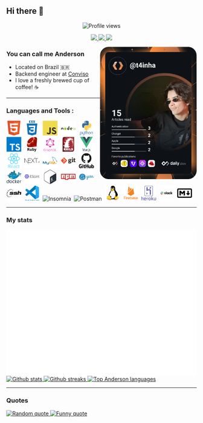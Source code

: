 ## Hi there 👋

<div id="badges" align="center">
  <p>
    <!-- Check this: https://github.com/antonkomarev/github-profile-views-counter -->
    <img src="https://komarev.com/ghpvc/?username=andersonbosa" alt="Profile views">
  </p>
  <p>
    <a alt="LinkedIn Badge" href="https://www.linkedin.com/in/andersonbosa" target="_blank"> 
      <img src="https://img.shields.io/badge/LinkedIn-blue?style=for-the-badge&logo=linkedin&logoColor=white" /> 
    </a>
    <a alt="Dev.to Badge" href="https://dev.to/t4inha" target="_blank"> 
      <img src="https://img.shields.io/badge/Dev.to-black?style=for-the-badge&logo=dev.to&logoColor=white" /> 
    </a>
    <a alt="Twitter Badge" href="https://img.shields.io/twitter/follow/t4inha" target="_blank"> 
      <img src="https://img.shields.io/badge/Twitter-blue?style=for-the-badge&logo=twitter&logoColor=white" /> 
    </a>
  </p>
</div>

<div align="left" id="dailydev">
  <a href="https://app.daily.dev/t4inha" target="_blank">
    <img align="right" width="256" src="https://raw.githubusercontent.com/andersonbosa/andersonbosa/devcard/devcard.svg" />
  </a>
</div>

### You can call me Anderson

- Located on Brazil :brazil:
- Backend engineer at [Conviso](https://www.convisoappsec.com/)
- I love a freshly brewed cup of coffee! :coffee:

---

### Languages and Tools :

<p>
  <!-- Languages -->
  <img title="HTML5" alt="HTML" width="40" height="40" src="https://github.com/devicons/devicon/blob/master/icons/html5/html5-original.svg" />&nbsp;
  <img title="CSS3" alt="CSS" width="40" height="40" src="https://github.com/devicons/devicon/blob/master/icons/css3/css3-plain-wordmark.svg"  />&nbsp;
  <img title="JavaScript" alt="JavaScript" width="40" height="40" src="https://github.com/devicons/devicon/blob/master/icons/javascript/javascript-original.svg" />&nbsp;
  <img title="NodeJS" alt="NodeJS" width="40" height="40" src="https://github.com/devicons/devicon/blob/master/icons/nodejs/nodejs-original-wordmark.svg" />&nbsp;
  <img title="Python" alt="Python" width="40" height="40" src="https://github.com/devicons/devicon/blob/master/icons/python/python-original-wordmark.svg" />&nbsp;
  <img title="Typescript" alt="Typescript" width="40" height="40" src="https://github.com/devicons/devicon/blob/master/icons/typescript/typescript-original.svg" />&nbsp;
  <img title="Ruby" alt="Ruby" width="40" height="40" src="https://github.com/devicons/devicon/blob/master/icons/ruby/ruby-original-wordmark.svg" />&nbsp;
  <img title="GraphQL" alt="GraphQL" width="40" height="40" src="https://github.com/devicons/devicon/blob/master/icons/graphql/graphql-plain-wordmark.svg" />&nbsp;
  <!-- Frameworks -->
  <img title="Rails" alt="Rails" width="40" height="40" src="https://github.com/devicons/devicon/blob/master/icons/rails/rails-original-wordmark.svg" />&nbsp;
  <img title="VueJS" alt="VueJS" width="40" height="40" src="https://github.com/devicons/devicon/blob/master/icons/vuejs/vuejs-original-wordmark.svg" />&nbsp;
  <img title="React" alt="React" width="40" height="40" src="https://github.com/devicons/devicon/blob/master/icons/react/react-original-wordmark.svg" />&nbsp;
  <img title="NextJS" alt="NextJS" width="40" height="40" src="https://github.com/devicons/devicon/blob/master/icons/nextjs/nextjs-original-wordmark.svg" />&nbsp;
  <!-- Databases -->
  <img title="MySQL"  alt="MySQL" width="40" height="40" src="https://github.com/devicons/devicon/blob/master/icons/mysql/mysql-original-wordmark.svg" />&nbsp;
  <!-- Development Tools -->
  <img title="Git" alt="Git" width="40" height="40" src="https://github.com/devicons/devicon/blob/master/icons/git/git-original-wordmark.svg" />&nbsp;
  <img title="Github" alt="Github" width="40" height="40" src="https://github.com/devicons/devicon/blob/master/icons/github/github-original-wordmark.svg" />&nbsp;
  <img title="Docker" alt="Docker" width="40" height="40" src="https://github.com/devicons/devicon/blob/master/icons/docker/docker-original-wordmark.svg" />&nbsp;
  <img title="EslintJS" alt="EslintJS" width="40" height="40" src="https://github.com/devicons/devicon/blob/master/icons/eslint/eslint-original-wordmark.svg" />&nbsp;
  <img title="BASH" alt="BASH" width="40" height="40" src="https://github.com/devicons/devicon/blob/master/icons/bash/bash-original.svg" />&nbsp;
  <img title="NPM" alt="NPM" width="40" height="40" src="https://github.com/devicons/devicon/blob/master/icons/npm/npm-original-wordmark.svg" />&nbsp;
  <img title="YARN" alt="YARN" width="40" height="40" src="https://github.com/devicons/devicon/blob/master/icons/yarn/yarn-original-wordmark.svg" />&nbsp;
  <!-- Tools -->
  <img title="SSH" alt="SSH" width="40" height="40" src="https://github.com/devicons/devicon/blob/master/icons/ssh/ssh-original-wordmark.svg" />&nbsp;
  <img title="VSCode" alt="VSCode" width="40" height="40" src="https://github.com/devicons/devicon/blob/master/icons/vscode/vscode-original-wordmark.svg" />&nbsp;
  <img title="Insomnia"  alt="Insomnia" width="40" height="40" src="https://github.com/get-icon/geticon/blob/master/icons/insomnia.svg" />&nbsp;
  <img title="Postman"  alt="Postman" width="40" height="40" src="https://www.vectorlogo.zone/logos/getpostman/getpostman-icon.svg" />&nbsp;
  <!-- Any -->
  <img title="Linux" alt="Linux" width="40" height="40" src="https://github.com/devicons/devicon/blob/master/icons/linux/linux-original.svg" />&nbsp;
  <img title="Firebase" alt="Firebase" width="40" height="40" src="https://github.com/devicons/devicon/blob/master/icons/firebase/firebase-plain-wordmark.svg" />&nbsp;
  <img title="Heroku" alt="Heroku" width="40" height="40" src="https://github.com/devicons/devicon/blob/master/icons/heroku/heroku-original-wordmark.svg" />&nbsp;
  <img title="Slack" alt="Slack" width="40" height="40" src="https://github.com/devicons/devicon/blob/master/icons/slack/slack-original-wordmark.svg" />&nbsp;
  <img title="Markdown" alt="Markdown" width="40" height="40" src="https://github.com/devicons/devicon/blob/master/icons/markdown/markdown-original.svg" />&nbsp;
</p>

---

<div id="stats">
  
  <h3 align="left">My stats</h3>
  <img align="right" src="github-metrics.svg"/>
  <a href="#">
    <img src="https://github-readme-stats.vercel.app/api?username=andersonbosa&show_icons=true&theme=dracula" title="Github stats" width="40%"/>
  </a>
  <a href="#">
    <img src="https://github-readme-streak-stats.herokuapp.com/?user=andersonbosa&theme=dracula" title="Github streaks" width="40%"/>
  </a>
  <a href="https://github.com/anuraghazra/github-readme-stats" target="_blank">
    <img src="https://github-readme-stats.vercel.app/api/top-langs/?username=itsZed0&layout=compact&theme=vision-friendly-dark" alt="Top Anderson languages" width="40%"/>
  </a>
</div>

---

<div id="extras">
  <h3 align="left">Quotes</h3>
  <a href="https://github.com/piyushsuthar/github-readme-quotes" target="_blank">
    <img src="https://quotes-github-readme.vercel.app/api?type=horizontal&theme=dark" title="Random quote">
  </a>
  <a href="https://github.com/ABSphreak/readme-jokes" target="_blank">
    <img src="https://readme-jokes.vercel.app/api" title="Funny quote">
  </a>
</div>


<!-- FIXME
![Notable contributions](https://raw.githubusercontent.com/andersonbosa/andersonbosa/github-metrics/notable.svg)
![Achievements](https://raw.githubusercontent.com/andersonbosa/andersonbosa/github-metrics/achievements.svg)
[![@andersonbosa's Holopin board](https://holopin.io/api/user/board?user=andersonbosa)][holopin]
-->


<!-- links -->
[holopin]: https://holopin.io/@andersonbosa
[linkedin]: https://linkedin.com/in/andersonbosa
